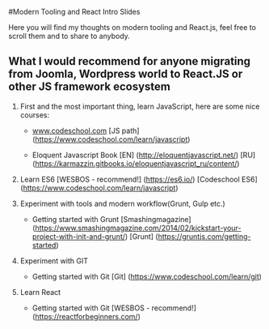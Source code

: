 #Modern Tooling and React Intro Slides

Here you will find my thoughts on modern tooling and React.js, feel free to scroll them and to share to anybody.

## What I would recommend for anyone migrating from Joomla, Wordpress world to React.JS or other JS framework ecosystem

1. First and the most important thing, learn JavaScript, here are some nice courses:
   - www.codeschool.com
     [JS path] (https://www.codeschool.com/learn/javascript)

   - Eloquent Javascript Book
     [EN] (http://eloquentjavascript.net/)
     [RU] (https://karmazzin.gitbooks.io/eloquentjavascript_ru/content/)

2. Learn ES6
     [WESBOS - recommend!] (https://es6.io/)
     [Codeschool ES6] (https://www.codeschool.com/learn/javascript)

3. Experiment with tools and modern workflow(Grunt, Gulp etc.)
   - Getting started with Grunt
     [Smashingmagazine] (https://www.smashingmagazine.com/2014/02/kickstart-your-project-with-init-and-grunt/)
     [Grunt] (https://gruntjs.com/getting-started)

4. Experiment with GIT
   - Getting started with Git
     [Git] (https://www.codeschool.com/learn/git)

5. Learn React
   - Getting started with Git
     [WESBOS - recommend!] (https://reactforbeginners.com/)



